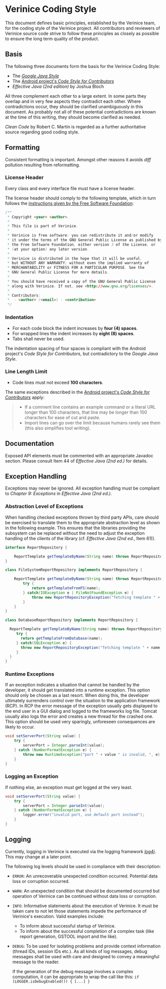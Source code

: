 # Verinice Coding Style

This document defines basic principles, established by the Verinice team, for the coding style of
the Verinice project. All contributors and reviewers of Verinice source code strive to follow these
principles as closely as possible to ensure the long term quality of the product.

## Basis

The following three documents form the basis for the Verinice Coding Style:

* The [_Google Java Style_](https://google.github.io/styleguide/javaguide.html)
* The [Android project's _Code Style for Contributors_](https://source.android.com/source/code-style.html)
* _Effective Java (2nd edition)_ by Joshua Bloch

All three complement each other to a large extent. In some parts they overlap and in
very few aspects they contradict each other. Where contradictions occur, they should be clarified
unambiguously in this document. As probably not all of these potential contradictions are known at
the time of this writing, they should become clarified as needed.

_Clean Code_ by Robert C. Martin is regarded as a further authoritative source regarding good coding
style.

## Formatting

Consistent formatting is important. Amongst other reasons it avoids _diff_ pollution resulting from
reformatting.

### License Header

Every class and every interface file must have a license header.

The license header should comply to the following template, which in turn follows the
[instructions given by the Free Software Foundation](http://www.gnu.org/licenses/gpl-howto.html):

```java
/**
 * Copyright <year> <author>.
 *
 * This file is part of Verinice.
 *
 * Verinice is free software: you can redistribute it and/or modify
 * it under the terms of the GNU General Public License as published by
 * the Free Software Foundation, either version 3 of the License, or
 * (at your option) any later version.
 *
 * Verinice is distributed in the hope that it will be useful,
 * but WITHOUT ANY WARRANTY; without even the implied warranty of
 * MERCHANTABILITY or FITNESS FOR A PARTICULAR PURPOSE. See the
 * GNU General Public License for more details.
 *
 * You should have received a copy of the GNU General Public License
 * along with Verinice. If not, see <http://www.gnu.org/licenses/>.
 *
 * Contributors:
 *  - <author> (<email>) - <contribution>
 */
```

### Indentation

* For each code block the indent increases by __four (4) spaces__.
* For wrapped lines the indent increases by __eight (8) spaces__.
* Tabs shall never be used.

The indentation spacing of four spaces is compliant with the Android project's _Code Style for
Contributors_, but contradictory to the _Google Java Style_.

### Line Length Limit

* Code lines must not exceed __100 characters__.

The same exceptions described in the [Android project's _Code Style for
Contributors_](https://source.android.com/source/code-style.html) apply:

> * If a comment line contains an example command or a literal URL longer than 100 characters, that
>   line may be longer than 100 characters for ease of cut and paste.
> * Import lines can go over the limit because humans rarely see them (this also simplifies tool
>   writing).

## Documentation

Exposed API elements must be commented with an appropriate Javadoc section. Please consult Item 44
of _Effective Java (2nd ed.)_ for details.

## Exception Handling

Exceptions may never be ignored. All exception handling must be compliant to _Chapter 9:
Exceptions_ in _Effective Java (2nd ed.)_.

### Abstraction Level of Exceptions

When handling checked exceptions thrown by third party APIs, care should be exercised to translate
them to the appropriate abstraction level as shown in the following example. This ensures that the
libraries providing the subsystem can be replaced without the need to adjust the exception handling
of the clients of the library (cf. _Effective Java (2nd ed._, Item 61)).

```java
interface ReportRepository {

    ReportTemplate getTemplateByName(String name) throws ReportRepositoryException;
}

class FileSystemReportRepository implements ReportRepository {

    ReportTemplate getTemplateByName(String name) throws ReportRepositoryException {
        try {
            return getTemplateFromFS(name);
        } catch(IOException e | FileNotFoundException e) {
            throw new ReportRepositoryException("fetching template " + name + " failed", e);
        }
    }
}

class DatabaseReportRepository implements ReportRepository {

  ReportTemplate getTemplateByName(String name) throws ReportRepositoryException {
     try {
       return getTemplateFromDatabase(name);
     } catch(SQLException e) {
       throw new ReportRepositoryException("fetching template " + name + " failed", e);
     }
  }
}
```

### Runtime Exceptions

If an exception indicates a situation that cannot be handled by the developer, it should get
translated into a runtime exception. This option should only be chosen as a last resort. When doing
this, the developer ultimately surrenders control over the situation to the application framework
(RCP). In RCP the error message of the exception usually gets displayed to the end user in a GUI
dialog and logged to the frameworks log file. Tomcat usually also logs the error and creates a new
thread for the crashed one. This option should be used very sparingly, unforeseen consequences are
likely to occur.

```java
void setServerPort(String value) {
    try {
        serverPort = Integer.parseInt(value);
    } catch (NumberFormatException e) {
        throw new RuntimeException("port " + value " is invalid, ", e);
    }
}
```

### Logging an Exception

If nothing else, an exception must get logged at the very least.

```java
void setServerPort(String value) {
    try {
        serverPort = Integer.parseInt(value);
    } catch (NumberFormatException e) {
        logger.error("invalid port, use default port instead");
    }
}
```

## Logging

Currently, logging in Verinice is executed via the logging framework
[_log4j_](http://logging.apache.org/log4j). This may change at a later point.

The following log levels should be used in compliance with their description:

* `ERROR`: An unrecoverable unexpected condition occurred. Potential data loss or corruption
  occurred.
* `WARN`: An unexpected condition that should be documented occurred but operation of Verinice can
  be continued without data loss or corruption.
* `INFO`: Informative statements about the execution of Verinice. It must be taken care to not let
  those statements impede the performance of Verinice's execution. Valid examples include:
  * To inform about successful startup of Verinice.
  * To inform about the successful completion of a complex task (like report generation, GSTOOL
    import and the like).
* `DEBUG`: To be used for isolating problems and provide context information (thread IDs, session
  IDs etc.). As all kinds of log messages, debug messages shall be used with care and designed to
  convey a meaningful message to the reader.

  If the generation of the debug message involves a complex computation, it can be appropriate to
  wrap the call like this: `if (LOGGER.isDebugEnabled()) { [...] }`
